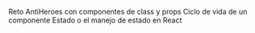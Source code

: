 Reto AntiHeroes con componentes de class y props
Ciclo de vida de un componente
Estado o el manejo de estado en React
